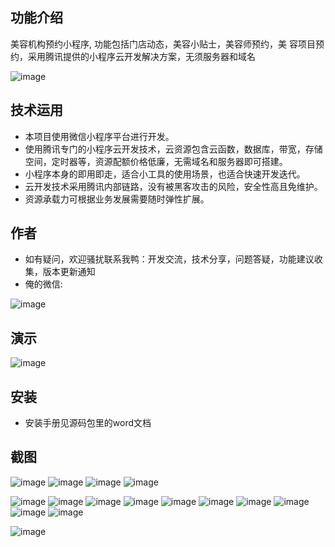 ## 功能介绍 
    
美容机构预约小程序, 功能包括门店动态，美容小贴士，美容师预约，美 容项目预约，采用腾讯提供的小程序云开发解决方案，无须服务器和域名

![image](https://user-images.githubusercontent.com/100195718/155105214-b018658d-2dca-4724-9ca3-37189a1570ba.png)

## 技术运用
- 本项目使用微信小程序平台进行开发。
- 使用腾讯专门的小程序云开发技术，云资源包含云函数，数据库，带宽，存储空间，定时器等，资源配额价格低廉，无需域名和服务器即可搭建。
- 小程序本身的即用即走，适合小工具的使用场景，也适合快速开发迭代。
- 云开发技术采用腾讯内部链路，没有被黑客攻击的风险，安全性高且免维护。
- 资源承载力可根据业务发展需要随时弹性扩展。  

## 作者
- 如有疑问，欢迎骚扰联系我鸭：开发交流，技术分享，问题答疑，功能建议收集，版本更新通知
- 俺的微信:

![image](https://user-images.githubusercontent.com/100195718/155105241-4b8b413b-19e2-43cd-a76a-cd9c3a03af80.png)

## 演示
![image](https://user-images.githubusercontent.com/100195718/155105257-a1f87128-1c6c-4a98-9b29-403b70206c01.png)


## 安装

- 安装手册见源码包里的word文档


## 截图
 
![image](https://user-images.githubusercontent.com/100195718/155105319-722624f8-3723-4993-9ee5-ca4fc469c938.png)
![image](https://user-images.githubusercontent.com/100195718/155105330-969734bf-91b4-4f58-abf7-260e09934386.png)
![image](https://user-images.githubusercontent.com/100195718/155105335-b4cdb038-295f-4e25-aeb8-c48cf1af153d.png)
![image](https://user-images.githubusercontent.com/100195718/155105344-8703ef86-f8f3-41ae-ae5c-f5217e8aa01b.png)

![image](https://user-images.githubusercontent.com/100195718/155105354-95352b92-9baf-4e1f-a89b-c209a99aeba0.png)
![image](https://user-images.githubusercontent.com/100195718/155105370-99f2d8c2-6387-4f40-9d5c-999cab590c75.png)
![image](https://user-images.githubusercontent.com/100195718/155105383-d022dcaa-b43d-4f40-be81-0a9215fbe0be.png)
![image](https://user-images.githubusercontent.com/100195718/155105393-c352ed99-2707-4e35-a64a-ff59ecc4b65e.png)
![image](https://user-images.githubusercontent.com/100195718/155105409-0153cd65-7d4d-445d-8415-771d100585fa.png)
![image](https://user-images.githubusercontent.com/100195718/155105423-d55895e5-997d-46a8-81aa-1011dbcf1b4a.png)
![image](https://user-images.githubusercontent.com/100195718/155105433-30d5b6f8-ee6a-41d9-9a61-313ab1400dbd.png)
![image](https://user-images.githubusercontent.com/100195718/155105441-04f77c10-9dc8-4719-8302-e2a294f8b11f.png)
![image](https://user-images.githubusercontent.com/100195718/155105449-0d224d5d-13a7-4750-94b3-8951ba2285a8.png)
![image](https://user-images.githubusercontent.com/100195718/155105464-f3f52d20-1b38-4ed0-8139-c03fc3a85b07.png)


![image](https://user-images.githubusercontent.com/100195718/155105476-da7f0f62-0e0c-4796-a1af-d46d6322b788.png)







